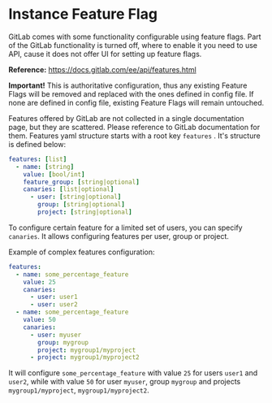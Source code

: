 # Instance Feature Flag

GitLab comes with some functionality configurable using feature flags. Part of the GitLab functionality is turned
off, where to enable it you need to use API, cause it does not offer UI for setting up feature flags. 

**Reference:** https://docs.gitlab.com/ee/api/features.html

**Important!** This is authoritative configuration, thus any existing Feature Flags will be removed
and replaced with the ones defined in config file. If none are defined in config file, existing Feature Flags
will remain untouched.

Features offered by GitLab are not collected in a single documentation page, but they are scattered. Please
reference to GitLab documentation for them.
Features yaml structure starts with a root key `features` . It's structure is defined below:

```yaml
features: [list]
  - name: [string]
    value: [bool/int]
    feature_group: [string|optional]
    canaries: [list|optional]
      - user: [string|optional]
        group: [string|optional]
        project: [string|optional]
```

To configure certain feature for a limited set of users, you can specify `canaries`. It allows configuring
features per user, group or project.

Example of complex features configuration:
```yaml
features:
  - name: some_percentage_feature
    value: 25
    canaries: 
      - user: user1
      - user: user2
  - name: some_percentage_feature
    value: 50
    canaries: 
      - user: myuser
        group: mygroup
        project: mygroup1/myproject
      - project: mygroup1/myproject2
```

It will configure `some_percentage_feature` with value `25` for users `user1` and `user2`, while
with value `50` for user `myuser`, group `mygroup` and projects `mygroup1/myproject`, `mygroup1/myproject2`. 